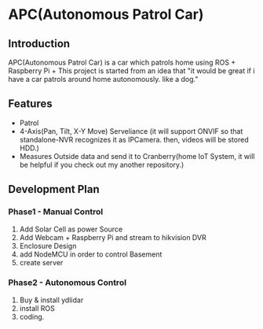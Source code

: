# APC(Autonomous Patrol Car)

## Introduction

APC(Autonomous Patrol Car) is a car which patrols home using ROS + Raspberry Pi +  This project is started from an idea that "it would be great if i have a car patrols around home autonomously. like a dog."

## Features

- Patrol
- 4-Axis(Pan, Tilt, X-Y Move) Serveliance (it will support ONVIF so that standalone-NVR recognizes it as IPCamera. then, videos will be stored HDD.)
- Measures Outside data and send it to Cranberry(home IoT System, it will be helpful if you check out my another repository.)

## Development Plan

### Phase1 - Manual Control

1. Add Solar Cell as power Source
2. Add Webcam + Raspberry Pi and stream to hikvision DVR
3. Enclosure Design
4. add NodeMCU in order to control Basement 
5. create server

### Phase2 - Autonomous Control

1. Buy & install ydlidar 
2. install ROS
3. coding.

